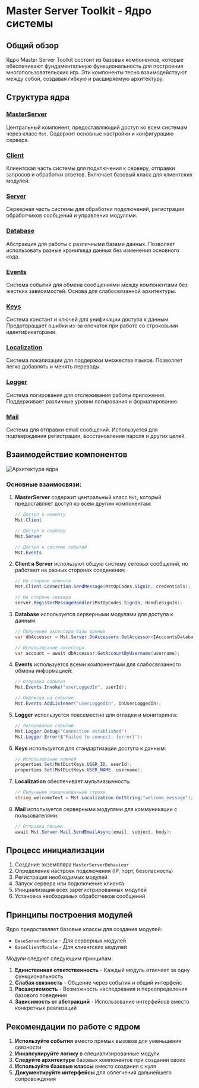 # Master Server Toolkit - Ядро системы

## Общий обзор
Ядро Master Server Toolkit состоит из базовых компонентов, которые обеспечивают фундаментальную функциональность для построения многопользовательских игр. Эти компоненты тесно взаимодействуют между собой, создавая гибкую и расширяемую архитектуру.

## Структура ядра

### [MasterServer](MasterServer.md)
Центральный компонент, предоставляющий доступ ко всем системам через класс `Mst`. Содержит основные настройки и конфигурацию сервера.

### [Client](Client.md)
Клиентская часть системы для подключения к серверу, отправки запросов и обработки ответов. Включает базовый класс для клиентских модулей.

### [Server](Server.md)
Серверная часть системы для обработки подключений, регистрации обработчиков сообщений и управления модулями.

### [Database](Database.md)
Абстракция для работы с различными базами данных. Позволяет использовать разные хранилища данных без изменения основного кода.

### [Events](Events.md)
Система событий для обмена сообщениями между компонентами без жестких зависимостей. Основа для слабосвязанной архитектуры.

### [Keys](Keys.md)
Система констант и ключей для унификации доступа к данным. Предотвращает ошибки из-за опечаток при работе со строковыми идентификаторами.

### [Localization](Localization.md)
Система локализации для поддержки множества языков. Позволяет легко добавлять и менять переводы.

### [Logger](Logger.md)
Система логирования для отслеживания работы приложения. Поддерживает различные уровни логирования и форматирование.

### [Mail](Mail.md)
Система для отправки email сообщений. Используется для подтверждения регистрации, восстановления пароля и других целей.

## Взаимодействие компонентов

![Архитектура ядра](../Images/core_architecture.png)

### Основные взаимосвязи:

1. **MasterServer** содержит центральный класс `Mst`, который предоставляет доступ ко всем другим компонентам:
   ```csharp
   // Доступ к клиенту
   Mst.Client
   
   // Доступ к серверу
   Mst.Server
   
   // Доступ к системе событий
   Mst.Events
   ```

2. **Client и Server** используют общую систему сетевых сообщений, но работают на разных сторонах соединения:
   ```csharp
   // На стороне клиента
   Mst.Client.Connection.SendMessage(MstOpCodes.SignIn, credentials);
   
   // На стороне сервера
   server.RegisterMessageHandler(MstOpCodes.SignIn, HandleSignIn);
   ```

3. **Database** используется серверными модулями для доступа к данным:
   ```csharp
   // Получение аксессора базы данных
   var dbAccessor = Mst.Server.DbAccessors.GetAccessor<IAccountsDatabaseAccessor>();
   
   // Использование аксессора
   var account = await dbAccessor.GetAccountByUsername(username);
   ```

4. **Events** используется всеми компонентами для слабосвязанного обмена информацией:
   ```csharp
   // Отправка события
   Mst.Events.Invoke("userLoggedIn", userId);
   
   // Подписка на событие
   Mst.Events.AddListener("userLoggedIn", OnUserLoggedIn);
   ```

5. **Logger** используется повсеместно для отладки и мониторинга:
   ```csharp
   // Логирование событий
   Mst.Logger.Debug("Connection established");
   Mst.Logger.Error($"Failed to connect: {error}");
   ```

6. **Keys** используется для стандартизации доступа к данным:
   ```csharp
   // Использование ключей
   properties.Set(MstDictKeys.USER_ID, userId);
   properties.Set(MstDictKeys.USER_NAME, username);
   ```

7. **Localization** обеспечивает мультиязычность:
   ```csharp
   // Получение локализованной строки
   string welcomeText = Mst.Localization.GetString("welcome_message");
   ```

8. **Mail** используется серверными модулями для коммуникации с пользователями:
   ```csharp
   // Отправка письма
   await Mst.Server.Mail.SendEmailAsync(email, subject, body);
   ```

## Процесс инициализации

1. Создание экземпляра `MasterServerBehaviour`
2. Определение настроек подключения (IP, порт, безопасность)
3. Регистрация необходимых модулей
4. Запуск сервера или подключение клиента
5. Инициализация всех зарегистрированных модулей
6. Установка необходимых обработчиков сообщений

## Принципы построения модулей

Ядро предоставляет базовые классы для создания модулей:
- `BaseServerModule` - Для серверных модулей
- `BaseClientModule` - Для клиентских модулей

Модули следуют следующим принципам:
1. **Единственная ответственность** - Каждый модуль отвечает за одну функциональность
2. **Слабая связность** - Общение через события и общий интерфейс
3. **Расширяемость** - Возможность наследования и переопределения базового поведения
4. **Зависимость от абстракций** - Использование интерфейсов вместо конкретных реализаций

## Рекомендации по работе с ядром

1. **Используйте события** вместо прямых вызовов для уменьшения связности
2. **Инкапсулируйте логику** в специализированные модули
3. **Следуйте архитектуре** базовых компонентов при создании своих
4. **Используйте базовые классы** вместо создания с нуля
5. **Документируйте интерфейсы** для облегчения дальнейшего сопровождения
